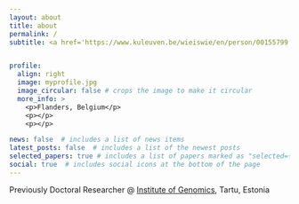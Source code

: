 ```yaml
---
layout: about
title: about
permalink: /
subtitle: <a href='https://www.kuleuven.be/wieiswie/en/person/00155799'>PostDoc Researcher @ KU Leuven, Belgium</a> 


profile:
  align: right
  image: myprofile.jpg
  image_circular: false # crops the image to make it circular
  more_info: >
    <p>Flanders, Belgium</p>
    <p></p>
    <p></p>

news: false  # includes a list of news items
latest_posts: false  # includes a list of the newest posts
selected_papers: true # includes a list of papers marked as "selected={true}"
social: true  # includes social icons at the bottom of the page
---
```


Previously Doctoral Researcher @ <a href= 'https://genomics.ut.ee/en'>Institute of Genomics</a>, Tartu, Estonia

